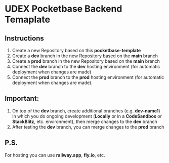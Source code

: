 # UDEX Pocketbase Backend Temaplate

## Instructions
1. Create a new Repository based on this **pocketbase-template**
2. Create a **dev** branch in the new Repository based on the **main** branch
3. Create a **prod** branch in the new Repository based on the **main** branch
4. Connect the **dev** branch to the **dev** hosting environment (for automatic deployment when changes are made)
5. Connect the **prod** branch to the **prod** hosting environment (for automatic deployment when changes are made).

## Important:
1. On top of the **dev** branch, create additional branches (e.g. **dev-name1**) in which you do ongoing development (**Locally** or in a **CodeSandbox** or **StackBlitz**, etc. environment), then merge changes to the **dev** branch
2. After testing the **dev** branch, you can merge changes to the **prod** branch

## P.S.
For hosting you can use **railway.app**, **fly.io**, etc.
